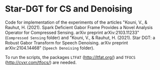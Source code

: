 # Star-DGT for CS and Denoising

Code for implementation of the experiments of the articles "Kouni, V., & Rauhut, H. (2021). Spark Deficient Gabor Frame Provides a Novel Analysis Operator for Compressed Sensing. arXiv preprint arXiv:2103.11233" (`Compressed Sensing` folder) and "Kouni, V., & Rauhut, H. (2021). Star DGT: a Robust Gabor Transform for Speech Denoising. arXiv preprint arXiv:2104.14468" (`Speech Denoising` folder).

To run the scripts, the packages `LTFAT` (http://ltfat.org/) and `TFOCS` (http://cvxr.com/tfocs/) are needed.

